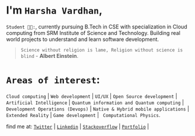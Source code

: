 # I'm `Harsha Vardhan`, 
`Student 👨‍🎓:`, currently pursuing B.Tech in CSE with specialization in Cloud computing from SRM Institute of Science and Technology. 
Building real world projects to understand and learn software development.
<br>
> `Science without religion is lame, Religion without science is blind` - **Albert Einstein**.

# `Areas of interest`: 
`Cloud computing` | `Web development` | `UI/UX` | `Open Source development` | `Artificial Intelligence` | `Quantum information and Quantum computing` | `Development Operations (Devops)` | `Native & Hybrid mobile applications` | `Extended Reality` | `Game development` | ` Computational Physics`.

find me at: 
[`Twitter`](https://twitter.com/Harsha_nh_dev) |
[`Linkedin`](https://www.linkedin.com/in/harsha-vardhan-nagarajan-67b492243/) |
[`Stackoverflow`](https://stackoverflow.com/users/19511391/harshavardhansde) |
[`Portfolio`](https://harshavardhansde.github.io/portfolio) |


